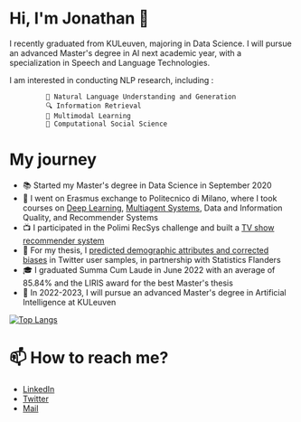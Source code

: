 # Hi, I'm Jonathan 👋

I recently graduated from KULeuven, majoring in Data Science. I will pursue an advanced Master's degree in AI next academic year, with a specialization in Speech and Language Technologies.

I am interested in conducting NLP research, 
including : 

             💬 Natural Language Understanding and Generation
             🔍 Information Retrieval
             🍲 Multimodal Learning 
             👥 Computational Social Science
 
 
            
# My journey 

- 📚 Started my Master's degree in Data Science in September 2020
- 🍕 I went on Erasmus exchange to Politecnico di Milano, where I took courses on [Deep Learning](https://github.com/jtonglet/Deep-Learning-Homework), [Multiagent Systems](https://github.com/jtonglet/Nash_Q_Learning), Data and Information Quality, and Recommender Systems
- 📺 I participated in the Polimi RecSys challenge and built a [TV show recommender system](https://github.com/jtonglet/Recommender-Systems-Polimi)
- 🐤 For my thesis, I  [predicted demographic attributes and corrected biases](https://github.com/jtonglet/Twitter-Selection-Bias) in Twitter user samples, in partnership with Statistics Flanders
- 🎓 I graduated Summa Cum Laude in June 2022 with an average of 85.84% and the LIRIS award for the best Master's thesis
- 🤖 In 2022-2023, I will pursue an advanced Master's degree in Artificial Intelligence at KULeuven


[![Top Langs](https://github-readme-stats.vercel.app/api/top-langs/?username=jtonglet&exclude_repo=belgian-MP-tweets&hide=jupyter%20notebook)](https://github.com/anuraghazra/github-readme-stats)

# 📫 How to reach me?
- [LinkedIn](https://www.linkedin.com/in/jonathan-tonglet/)
- [Twitter](https://twitter.com/TongletJ)
- <a href="mailto:jonathan.tonglet@gmail.com">Mail</href>

<!---
jtonglet/jtonglet is a ✨ special ✨ repository because its `README.md` (this file) appears on your GitHub profile.
You can click the Preview link to take a look at your changes.
--->
